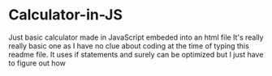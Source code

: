 # Calculator-in-JS
Just basic calculator made in JavaScript embeded into an html file
It's really really basic one as I have no clue about coding at the time of typing this readme file.
It uses if statements and surely can be optimized but I just have to figure out how
